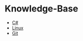 # Knowledge-Base
 - [C#](https://github.com/Dmytro-Hryshyn/Knowledge-Base/blob/master/C%23/Readme.md)
 - [Linux](/Linux/)
 - [Git](/Git/Git.md)
